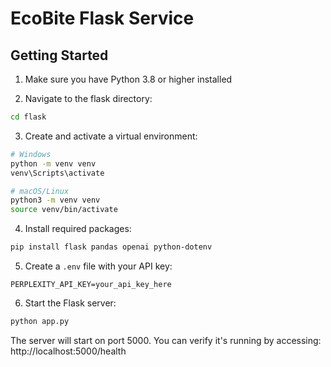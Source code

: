 # EcoBite Flask Service

## Getting Started

1. Make sure you have Python 3.8 or higher installed

2. Navigate to the flask directory:
```bash
cd flask
```

3. Create and activate a virtual environment:
```bash
# Windows
python -m venv venv
venv\Scripts\activate

# macOS/Linux
python3 -m venv venv
source venv/bin/activate
```

4. Install required packages:
```bash
pip install flask pandas openai python-dotenv
```

5. Create a `.env` file with your API key:
```
PERPLEXITY_API_KEY=your_api_key_here
```

6. Start the Flask server:
```bash
python app.py
```

The server will start on port 5000. You can verify it's running by accessing:
http://localhost:5000/health